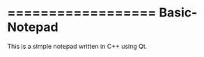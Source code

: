 ==================
Basic-Notepad
==================

This is a simple notepad written in C++ using Qt. 

